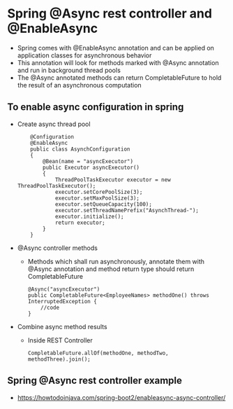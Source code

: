 #	Spring @Async rest controller and @EnableAsync

-	Spring comes with @EnableAsync annotation and can be applied on application classes for asynchronous behavior
-	This annotation will look for methods marked with @Async annotation and run in background thread pools
-	The @Async annotated methods can return CompletableFuture to hold the result of an asynchronous computation



##	To enable async configuration in spring


-	Create async thread pool

			@Configuration
			@EnableAsync
			public class AsynchConfiguration
			{
				@Bean(name = "asyncExecutor")
				public Executor asyncExecutor()
				{
					ThreadPoolTaskExecutor executor = new ThreadPoolTaskExecutor();
					executor.setCorePoolSize(3);
					executor.setMaxPoolSize(3);
					executor.setQueueCapacity(100);
					executor.setThreadNamePrefix("AsynchThread-");
					executor.initialize();
					return executor;
				}
			}
			
			
-	@Async controller methods

	-	Methods which shall run asynchronously, annotate them with @Async annotation and method return type should return CompletableFuture
			
			@Async("asyncExecutor")
			public CompletableFuture<EmployeeNames> methodOne() throws InterruptedException {
				//code
			}
			
-	Combine async method results

	-	Inside REST Controller

			CompletableFuture.allOf(methodOne, methodTwo, methodThree).join();
			
			
##	Spring @Async rest controller example

-	https://howtodoinjava.com/spring-boot2/enableasync-async-controller/
